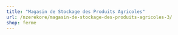 ```yaml
---
title: "Magasin de Stockage des Produits Agricoles"
url: /nzerekore/magasin-de-stockage-des-produits-agricoles-3/
shop: ferme
---
```

